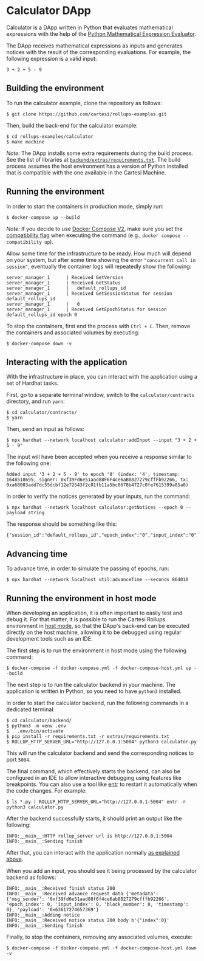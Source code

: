# Calculator DApp

Calculator is a DApp written in Python that evaluates mathematical expressions with the help of the [Python Mathematical Expression Evaluator](https://pypi.org/project/py-expression-eval/).

The DApp receives mathematical expressions as inputs and generates notices with the result of the corresponding evaluations.
For example, the following expression is a valid input:

```
3 + 2 + 5 - 9
```

## Building the environment

To run the calculator example, clone the repository as follows:

```shell
$ git clone https://github.com/cartesi/rollups-examples.git
```

Then, build the back-end for the calculator example:

```shell
$ cd rollups-examples/calculator
$ make machine
```

_Note:_ The DApp installs some extra requirements during the build process.
See the list of libraries at [`backend/extras/requirements.txt`](./backend/extras/requirements.txt).
The build process assumes the host environment has a version of Python installed that is compatible with the one available in the Cartesi Machine.

## Running the environment

In order to start the containers in production mode, simply run:

```shell
$ docker-compose up --build
```

_Note:_ If you decide to use [Docker Compose V2](https://docs.docker.com/compose/cli-command/), make sure you set the [compatibility flag](https://docs.docker.com/compose/cli-command-compatibility/) when executing the command (e.g., `docker compose --compatibility up`).

Allow some time for the infrastructure to be ready.
How much will depend on your system, but after some time showing the error `"concurrent call in session"`, eventually the container logs will repeatedly show the following:

```shell
server_manager_1      | Received GetVersion
server_manager_1      | Received GetStatus
server_manager_1      |   default_rollups_id
server_manager_1      | Received GetSessionStatus for session default_rollups_id
server_manager_1      |   0
server_manager_1      | Received GetEpochStatus for session default_rollups_id epoch 0
```

To stop the containers, first end the process with `Ctrl + C`.
Then, remove the containers and associated volumes by executing:

```shell
$ docker-compose down -v
```

## Interacting with the application

With the infrastructure in place, you can interact with the application using a set of Hardhat tasks.

First, go to a separate terminal window, switch to the `calculator/contracts` directory, and run `yarn`:

```shell
$ cd calculator/contracts/
$ yarn
```

Then, send an input as follows:

```shell
$ npx hardhat --network localhost calculator:addInput --input "3 + 2 + 5 - 9"
```

The input will have been accepted when you receive a response similar to the following one:

```shell
Added input '3 + 2 + 5 - 9' to epoch '0' (index: '4', timestamp: 1648518695, signer: 0xf39Fd6e51aad88F6F4ce6aB8827279cffFb92266, tx: 0xa68003add7dc55dcbf12e72543f2c01fb11a5bc8678b4727c0fe7615399a85a0)
```

In order to verify the notices generated by your inputs, run the command:

```shell
$ npx hardhat --network localhost calculator:getNotices --epoch 0 --payload string
```

The response should be something like this:

```shell
{"session_id":"default_rollups_id","epoch_index":"0","input_index":"0","notice_index":"0","payload":"1"}
```

## Advancing time

To advance time, in order to simulate the passing of epochs, run:

```shell
$ npx hardhat --network localhost util:advanceTime --seconds 864010
```

## Running the environment in host mode

When developing an application, it is often important to easily test and debug it. For that matter, it is possible to run the Cartesi Rollups environment in [host mode](../README.md#host-mode), so that the DApp's back-end can be executed directly on the host machine, allowing it to be debugged using regular development tools such as an IDE.

The first step is to run the environment in host mode using the following command:

```shell
$ docker-compose -f docker-compose.yml -f docker-compose-host.yml up --build
```

The next step is to run the calculator backend in your machine. The application is written in Python, so you need to have `python3` installed.

In order to start the calculator backend, run the following commands in a dedicated terminal:

```shell
$ cd calculator/backend/
$ python3 -m venv .env
$ . .env/bin/activate
$ pip install -r requirements.txt -r extras/requirements.txt
$ ROLLUP_HTTP_SERVER_URL="http://127.0.0.1:5004" python3 calculator.py
```

This will run the calculator backend and send the corresponding notices to port `5004`.

The final command, which effectively starts the backend, can also be configured in an IDE to allow interactive debugging using features like breakpoints.
You can also use a tool like [entr](https://eradman.com/entrproject/) to restart it automatically when the code changes. For example:

```shell
$ ls *.py | ROLLUP_HTTP_SERVER_URL="http://127.0.0.1:5004" entr -r python3 calculator.py
```

After the backend successfully starts, it should print an output like the following:

```
INFO:__main__:HTTP rollup_server url is http://127.0.0.1:5004
INFO:__main__:Sending finish
```

After that, you can interact with the application normally [as explained above](#interacting-with-the-application).

When you add an input, you should see it being processed by the calculator backend as follows:

```shell
INFO:__main__:Received finish status 200
INFO:__main__:Received advance request data {'metadata': {'msg_sender': '0xf39fd6e51aad88f6f4ce6ab8827279cfffb92266', 'epoch_index': 0, 'input_index': 0, 'block_number': 0, 'timestamp': 0}, 'payload': '0x63617274657369'}
INFO:__main__:Adding notice
INFO:__main__:Received notice status 200 body b'{"index":0}'
INFO:__main__:Sending finish
```

Finally, to stop the containers, removing any associated volumes, execute:

```shell
$ docker-compose -f docker-compose.yml -f docker-compose-host.yml down -v
```
